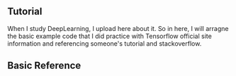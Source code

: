 ## Tutorial 

 When I study DeepLearning, I upload here about it. So in here, I will arragne the basic example code that I did practice with Tensorflow official site information and referencing someone's tutorial and stackoverflow.
 

## Basic Reference 
 
 
 
